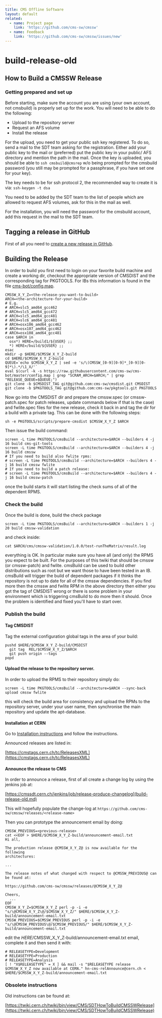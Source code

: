 ```yaml
---
title: CMS Offline Software
layout: default
related:
  - name: Project page
    link: 'https://github.com/cms-sw/cmssw'
  - name: Feedback
    link: 'https://github.com/cms-sw/cmssw/issues/new'
---
```


# build-release-old

## How to Build a CMSSW Release

### Getting prepared and set up

Before starting, make sure the account you are using \(your own account, not cmsbuild\) is properly set up for the work. You will need to be able to do the following:

* Upload to the repository server
* Request an AFS volume
* Install the release

For the upload, you need to get your public ssh key registered. To do so, send a mail to the SDT team asking for the registration. Either add your public key to the mail or \(preferred\) put the public key in your public/ AFS directory and mention the path in the mail. Once the key is uploaded, you should be able to `ssh cmsbuild@cmsrep` w/o being prompted for the cmsbuild password \(you still may be prompted for a passphrase, if you have set one for your key\).

The key needs to be for ssh protocol 2, the recommended way to create it is via: `ssh-keygen -t dsa`

You need to be added by the SDT team to the list of people which are allowed to request AFS volumes, ask for this in the mail as well.

For the installation, you will need the password for the cmsbuild account, add this request in the mail to the SDT team.

## Tagging a release in GitHub

First of all you need to [create a new release in GitHub](https://github.com/cms-sw/cmssw/releases/new).

## Building the Release

In order to build you first need to login on your favorite build machine and create a working dir, checkout the appropriate version of CMSDIST and the corresponding tag for PKGTOOLS. For IBs this information is found in the file [cms-bot/config.map](https://github.com/cms-sw/cms-bot/blob/master/config.map).

```text
CMSSW_X_Y_Z=<the-release-you-want-to-build>
ARCH=<the-architecture-for-your-build>
# E.g.
# ARCH=slc5_amd64_gcc462
# ARCH=slc5_amd64_gcc472
# ARCH=slc5_amd64_gcc481
# ARCH=slc6_amd64_gcc481
# ARCH=osx106_amd64_gcc462
# ARCH=osx107_amd64_gcc462
# ARCH=osx108_amd64_gcc481
case $ARCH in
  osx*) HERE=/build1/${USER} ;;
  *) HERE=/build/${USER} ;;
esac
mkdir -p $HERE/$CMSSW_X_Y_Z-build
cd $HERE/$CMSSW_X_Y_Z-build
QUEUE=`echo $CMSSW_X_Y_Z | sed -e 's/\(CMSSW_[0-9][0-9]*_[0-9][0-9]*\).*/\1_X/'`
eval $(curl -k -s https://raw.githubusercontent.com/cms-sw/cms-bot/master/config.map | grep "SCRAM_ARCH=$ARCH;" | grep "RELEASE_QUEUE=$QUEUE;")
git clone -b $CMSDIST_TAG git@github.com:cms-sw/cmsdist.git CMSDIST
git clone -b $PKGTOOLS_TAG git@github.com:cms-sw/pkgtools.git PKGTOOLS
```

Now go into the CMSDIST dir and prepare the cmssw.spec \(or cmssw-patch.spec for patch releases, update commands below if that is the case\) and fwlite.spec files for the new release, check it back in and tag the dir for a build with a private tag. This can be done with the following steps:

```text
sh -e PKGTOOLS/scripts/prepare-cmsdist $CMSSW_X_Y_Z $ARCH
```

Then issue the build command:

```text
screen -L time PKGTOOLS/cmsBuild --architecture=$ARCH --builders 4 -j 16 build cms-git-tools
screen -L time PKGTOOLS/cmsBuild --architecture=$ARCH --builders 4 -j 16 build cmssw
# If you need to build also fwlite rpms:
# screen -L time PKGTOOLS/cmsBuild --architecture=$ARCH --builders 4 -j 16 build cmssw fwlite
# If you need to build a patch release:
# screen -L time PKGTOOLS/cmsBuild --architecture=$ARCH --builders 4 -j 16 build cmssw-patch
```

once the build starts it will start listing the check sums of all of the dependent RPMS.

### Check the build

Once the build is done, build the check package

```text
screen -L time PKGTOOLS/cmsBuild --architecture=$ARCH --builders 1 -j 20 build cmssw-validation
```

and check inside:

```text
cat $ARCH/cms/cmssw-validation/1.0.0/test-runTheMatrix/result.log
```

everything is OK. In particular make sure you have all \(and only\) the RPMS you expect to be built. For the purposes of this twiki that should be cmssw \(or cmssw-patch\) and fwlite. cmsBuild can be used to build other distributions such as root but we want those to have been tested in an IB. cmsBuild will trigger the build of dependent packages if it thinks the repository is not up to date for all of the cmssw dependencies. If you find more then the cmssw and fwlite RPM in the above directory then either you got the tag of CMSDIST wrong or there is some problem in your environment which is triggering cmsBuild to do more then it should. Once the problem is identified and fixed you'll have to start over.

### Publish the build

#### Tag CMSDIST

Tag the external configuration global tags in the area of your build:

```text
pushd $HERE/$CMSSW_X_Y_Z-build/CMSDIST
  git tag  REL/$CMSSW_X_Y_Z/$ARCH
  git push origin --tags
popd
```

#### Upload the release to the repository server.

In order to upload the RPMS to their repository simply do:

```text
screen -L time PKGTOOLS/cmsBuild --architecture=$ARCH --sync-back upload cmssw fwlite
```

this will check the build area for consistency and upload the RPMs to the repository server, under your user name, then synchronise the main repository and update the apt-database.

#### Installation at CERN

Go to [Installation instructions](https://twiki.cern.ch/twiki/bin/view/CMSPublic/SDTHowToInstallReleaseInNewAFSArea) and follow the instructions.

Announced releases are listed in:

[https://cmstags.cern.ch/tc/ReleasesXML](https://cmstags.cern.ch/tc/ReleasesXML)

#### Announce the release to CMS

In order to announce a release, first of all create a change log by using the jenkins job at:

[https://cmssdt.cern.ch/jenkins/job/release-produce-changelog](build-release-old.md)

This will hopefully populate the change-log at `https://github.com/cms-sw/cmssw/releases/<release-name>`

Then you can prototype the announcement email by doing:

```text
CMSSW_PREVIOUS=<previous-release>
cat <<EOF > $HERE/$CMSSW_X_Y_Z-build/announcement-email.txt
Hi all,

The production release @CMSSW_X_Y_Z@ is now available for the following
architectures:

...

The release notes of what changed with respect to @CMSSW_PREVIOUS@ can be found at:

https://github.com/cms-sw/cmssw/releases/@CMSSW_X_Y_Z@

Cheers,
  ...
EOF
CMSSW_X_Y_Z=$CMSSW_X_Y_Z perl -p -i -e "s/\@CMSSW_X_Y_Z\@/$CMSSW_X_Y_Z/" $HERE/$CMSSW_X_Y_Z-build/announcement-email.txt
CMSSW_PREVIOUS=$CMSSW_PREVIOUS perl -p -i -e "s/\@CMSSW_PREVIOUS\@/$CMSSW_PREVIOUS/" $HERE/$CMSSW_X_Y_Z-build/announcement-email.txt
```

edit the $HERE/$CMSSW\_X\_Y\_Z-build/announcement-email.txt email, complete it and then send it with:

```text
# RELEASETYPE=Development
# RELEASETYPE=Production
# RELEASETYPE=Analysis
[ ! "X$RELEASETYPE" = X ] && mail -s "$RELEASETYPE release $CMSSW_X_Y_Z now available at CERN." hn-cms-relAnnounce@cern.ch < $HERE/$CMSSW_X_Y_Z-build/announcement-email.txt
```

### Obsolete instructions

Old instructions can be found at:

[https://twiki.cern.ch/twiki/bin/view/CMS/SDTHowToBuildCMSSWRelease](https://twiki.cern.ch/twiki/bin/view/CMS/SDTHowToBuildCMSSWRelease)


